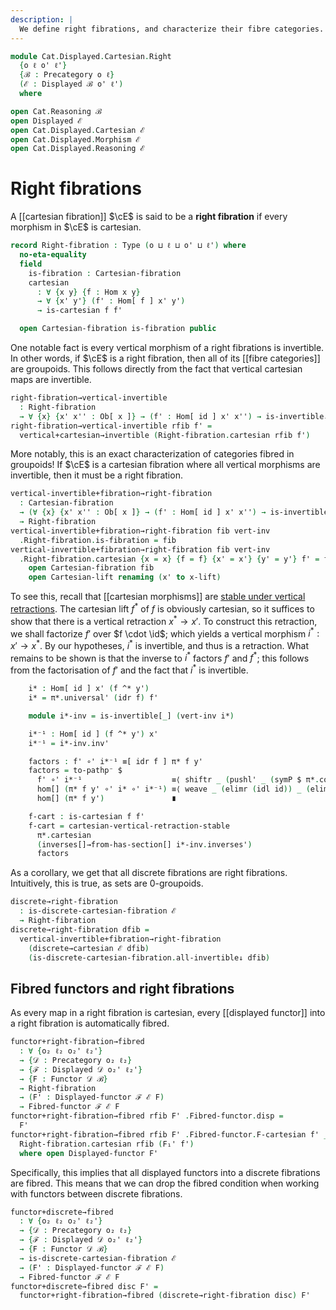 ```yaml
---
description: |
  We define right fibrations, and characterize their fibre categories.
---
```

<!--
```agda
open import Cat.Displayed.Cartesian.Discrete
open import Cat.Displayed.Functor
open import Cat.Displayed.Base
open import Cat.Prelude

import Cat.Displayed.Cartesian
import Cat.Displayed.Reasoning
import Cat.Displayed.Morphism
import Cat.Reasoning
```
-->

```agda
module Cat.Displayed.Cartesian.Right
  {o ℓ o' ℓ'}
  {ℬ : Precategory o ℓ}
  (ℰ : Displayed ℬ o' ℓ')
  where

open Cat.Reasoning ℬ
open Displayed ℰ
open Cat.Displayed.Cartesian ℰ
open Cat.Displayed.Morphism ℰ
open Cat.Displayed.Reasoning ℰ
```

# Right fibrations

A [[cartesian fibration]] $\cE$ is said to be a **right fibration** if every
morphism in $\cE$ is cartesian.

```agda
record Right-fibration : Type (o ⊔ ℓ ⊔ o' ⊔ ℓ') where
  no-eta-equality
  field
    is-fibration : Cartesian-fibration
    cartesian
      : ∀ {x y} {f : Hom x y}
      → ∀ {x' y'} (f' : Hom[ f ] x' y')
      → is-cartesian f f'

  open Cartesian-fibration is-fibration public
```

One notable fact is every vertical morphism of a right fibrations is
invertible. In other words, if $\cE$ is a right fibration, then all
of its [[fibre categories]] are groupoids. This follows directly from the
fact that vertical cartesian maps are invertible.

```agda
right-fibration→vertical-invertible
  : Right-fibration
  → ∀ {x} {x' x'' : Ob[ x ]} → (f' : Hom[ id ] x' x'') → is-invertible↓ f'
right-fibration→vertical-invertible rfib f' =
  vertical+cartesian→invertible (Right-fibration.cartesian rfib f')
```

More notably, this is an exact characterization of categories fibred
in groupoids! If $\cE$ is a cartesian fibration where all vertical
morphisms are invertible, then it must be a right fibration.

```agda
vertical-invertible+fibration→right-fibration
  : Cartesian-fibration
  → (∀ {x} {x' x'' : Ob[ x ]} → (f' : Hom[ id ] x' x'') → is-invertible↓ f')
  → Right-fibration
vertical-invertible+fibration→right-fibration fib vert-inv
  .Right-fibration.is-fibration = fib
vertical-invertible+fibration→right-fibration fib vert-inv
  .Right-fibration.cartesian {x = x} {f = f} {x' = x'} {y' = y'} f' = f-cart where
    open Cartesian-fibration fib
    open Cartesian-lift renaming (x' to x-lift)
```

To see this, recall that [[cartesian morphisms]] are [stable under
vertical retractions]. The cartesian lift $f^{*}$ of $f$ is obviously
cartesian, so it suffices to show that there is a vertical retraction
$x^{*} \to x'$. To construct this retraction, we shall factorize $f'$
over $f \cdot \id$; which yields a vertical morphism $i^{*} : x' \to x^{*}$.
By our hypotheses, $i^{*}$ is invertible, and thus is a retraction.
What remains to be shown is that the inverse to $i^{*}$ factors
$f'$ and $f^{*}$; this follows from the factorisation of $f'$ and
the fact that $i^{*}$ is invertible.

[stable under vertical retractions]: Cat.Displayed.Cartesian.html#cartesian-vertical-retraction-stable

```agda
    i* : Hom[ id ] x' (f ^* y')
    i* = π*.universal' (idr f) f'

    module i*-inv = is-invertible[_] (vert-inv i*)

    i*⁻¹ : Hom[ id ] (f ^* y') x'
    i*⁻¹ = i*-inv.inv'

    factors : f' ∘' i*⁻¹ ≡[ idr f ] π* f y'
    factors = to-pathp⁻ $
      f' ∘' i*⁻¹                    ≡⟨ shiftr _ (pushl' _ (symP $ π*.commutesp (idr f) f') {q = ap (f ∘_) (sym (idl _))}) ⟩
      hom[] (π* f y' ∘' i* ∘' i*⁻¹) ≡⟨ weave _ (elimr (idl id)) _ (elimr' _ i*-inv.invl') ⟩
      hom[] (π* f y')               ∎

    f-cart : is-cartesian f f'
    f-cart = cartesian-vertical-retraction-stable
      π*.cartesian
      (inverses[]→from-has-section[] i*-inv.inverses')
      factors
```

As a corollary, we get that all discrete fibrations are right fibrations.
Intuitively, this is true, as sets are 0-groupoids.

```agda
discrete→right-fibration
  : is-discrete-cartesian-fibration ℰ
  → Right-fibration
discrete→right-fibration dfib =
  vertical-invertible+fibration→right-fibration
    (discrete→cartesian ℰ dfib)
    (is-discrete-cartesian-fibration.all-invertible↓ dfib)
```

## Fibred functors and right fibrations

As every map in a right fibration is cartesian, every [[displayed functor]]
into a right fibration is automatically fibred.

```agda
functor+right-fibration→fibred
  : ∀ {o₂ ℓ₂ o₂' ℓ₂'}
  → {𝒟 : Precategory o₂ ℓ₂}
  → {ℱ : Displayed 𝒟 o₂' ℓ₂'}
  → {F : Functor 𝒟 ℬ}
  → Right-fibration
  → (F' : Displayed-functor ℱ ℰ F)
  → Fibred-functor ℱ ℰ F
functor+right-fibration→fibred rfib F' .Fibred-functor.disp =
  F'
functor+right-fibration→fibred rfib F' .Fibred-functor.F-cartesian f' _ =
  Right-fibration.cartesian rfib (F₁' f')
  where open Displayed-functor F'
```

Specifically, this implies that all displayed functors into a discrete
fibrations are fibred. This means that we can drop the fibred condition
when working with functors between discrete fibrations.

```agda
functor+discrete→fibred
  : ∀ {o₂ ℓ₂ o₂' ℓ₂'}
  → {𝒟 : Precategory o₂ ℓ₂}
  → {ℱ : Displayed 𝒟 o₂' ℓ₂'}
  → {F : Functor 𝒟 ℬ}
  → is-discrete-cartesian-fibration ℰ
  → (F' : Displayed-functor ℱ ℰ F)
  → Fibred-functor ℱ ℰ F
functor+discrete→fibred disc F' =
  functor+right-fibration→fibred (discrete→right-fibration disc) F'
```
